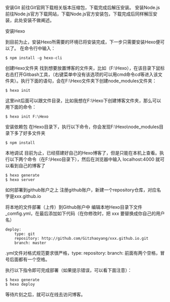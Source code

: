 安装Git
前往Git官网下载相关版本压缩包，下载完成后解压安装。
安装Node.js
前往Node.js官方下载网站，下载Node.js官方安装包，下载完成后同样解压安装，此处安装不做阐述。

安装Hexo

到目前为止，安装Hexo所需要的环境已将安装完成，下一步只需要安装Hexo便可以了。
在命令行中输入：
```
$ npm install -g hexo-cli
```

创建Hexo文件夹
找到想要放置博客的文件夹，比如（F:\Hexo），在该目录下鼠标右击打开Gitbash工具，（右键菜单中没有该选项的可以用cmd命令cd等进入该文件夹）。执行下面的语句，会在F:\Hexo文件夹下创建node_modules文件夹：

```
$ hexo init
```


这里init后面可以跟文件目录，比如我想在F:\Hexo下创建博客文件夹，那么可以用下面的命令：
```
$ hexo init F:\Hexo
```


安装依赖包
在Hexo目录下，执行以下命令，你会发现F:\Hexo\node_modules目录下多了好多文件夹

```
$ npm install
```



本地调试
目前为止，已经搭建好自己的Hexo博客了，但是只能在本机上查看。执行以下两个命令（在F:\Hexo目录下），然后在浏览器中输入 localhost:4000 就可以看到自己的博客了

```
$ hexo generate 
$ hexo server
```

如何部署到github账户之上
注册github账户，新建一个repository仓库，对应名字是xxx.github.io

将本地的文件部署（上传）到Github账户中
编辑本地Hexo目录下文件_comfig.yml，在最后添加如下代码（在你修改时，把 xxx 要替换成你自己的用户名）


```
deploy:
    type: git
    repository: http://github.com/Gitzhaoyang/xxx.github.io.git
    branch: master
```



.yml文件对格式规范要求很严格，type: repository: branch: 前面有两个空格，冒号后面都有一个空格。

执行以下指令即可完成部署（如果提示错误，可以看下面注意）：


```
$ hexo generate 
$ hexo deploy
```

等待片刻之后，就可以在线去访问博客。
